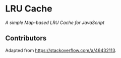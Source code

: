 # LRU Cache

*A simple Map-based LRU Cache for JavaScript*

## Contributors

Adapted from https://stackoverflow.com/a/46432113.